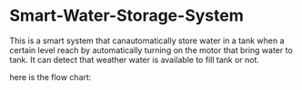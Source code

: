 # Smart-Water-Storage-System

This is a smart system that canautomatically store water in a tank when a certain level reach by automatically turning on the motor that bring water to tank.
It can detect that weather water is available to fill tank or not.

here is the flow chart:
